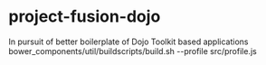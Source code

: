 # project-fusion-dojo
In pursuit of better boilerplate of Dojo Toolkit based applications
bower_components/util/buildscripts/build.sh --profile src/profile.js